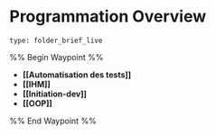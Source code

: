 # Programmation Overview
 
```ccard
type: folder_brief_live
```
 
%% Begin Waypoint %%
- **[[Automatisation des tests]]**
- **[[IHM]]**
- **[[Initiation-dev]]**
- **[[OOP]]**

%% End Waypoint %%